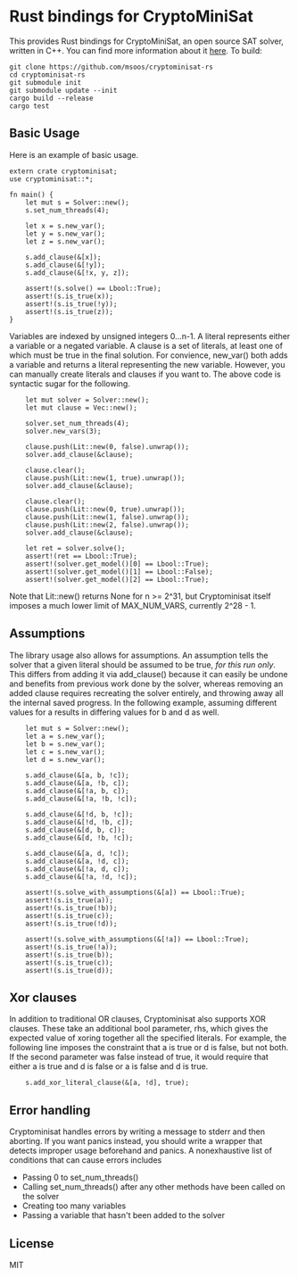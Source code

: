 Rust bindings for CryptoMiniSat
===========================================

This provides Rust bindings for CryptoMiniSat, an open source SAT solver, written in C++. You can find more information about it [here](https://github.com/msoos/cryptominisat). To build:

```
git clone https://github.com/msoos/cryptominisat-rs
cd cryptominisat-rs
git submodule init
git submodule update --init
cargo build --release
cargo test
```

Basic Usage
-----

Here is an example of basic usage.

```
extern crate cryptominisat;
use cryptominisat::*;

fn main() {
    let mut s = Solver::new();
    s.set_num_threads(4);

    let x = s.new_var();
    let y = s.new_var();
    let z = s.new_var();

    s.add_clause(&[x]);
    s.add_clause(&[!y]);
    s.add_clause(&[!x, y, z]);

    assert!(s.solve() == Lbool::True);
    assert!(s.is_true(x));
    assert!(s.is_true(!y));
    assert!(s.is_true(z));
}
```

Variables are indexed by unsigned integers 0...n-1. A literal represents either a variable or a negated variable. A clause is a set of literals, at least one of which must be true in the final solution. For convience, new_var() both adds a variable and returns a literal representing the new variable. However, you can manually create literals and clauses if you want to. The above code is syntactic sugar for the following.

```
    let mut solver = Solver::new();
    let mut clause = Vec::new();

    solver.set_num_threads(4);
    solver.new_vars(3);

    clause.push(Lit::new(0, false).unwrap());
    solver.add_clause(&clause);

    clause.clear();
    clause.push(Lit::new(1, true).unwrap());
    solver.add_clause(&clause);

    clause.clear();
    clause.push(Lit::new(0, true).unwrap());
    clause.push(Lit::new(1, false).unwrap());
    clause.push(Lit::new(2, false).unwrap());
    solver.add_clause(&clause);

    let ret = solver.solve();
    assert!(ret == Lbool::True);
    assert!(solver.get_model()[0] == Lbool::True);
    assert!(solver.get_model()[1] == Lbool::False);
    assert!(solver.get_model()[2] == Lbool::True);
```

Note that Lit::new() returns None for n >= 2^31, but Cryptominisat itself imposes a much lower limit of MAX_NUM_VARS, currently 2^28 - 1.

Assumptions
-----

The library usage also allows for assumptions. An assumption tells the solver that a given literal should be assumed to be true, *for this run only*. This differs from adding it via add_clause() because it can easily be undone and benefits from previous work done by the solver, whereas removing an added clause requires recreating the solver entirely, and throwing away all the internal saved progress. In the following example, assuming different values for a results in differing values for b and d as well.

```
    let mut s = Solver::new();
    let a = s.new_var();
    let b = s.new_var();
    let c = s.new_var();
    let d = s.new_var();

    s.add_clause(&[a, b, !c]);
    s.add_clause(&[a, !b, c]);
    s.add_clause(&[!a, b, c]);
    s.add_clause(&[!a, !b, !c]);

    s.add_clause(&[!d, b, !c]);
    s.add_clause(&[!d, !b, c]);
    s.add_clause(&[d, b, c]);
    s.add_clause(&[d, !b, !c]);

    s.add_clause(&[a, d, !c]);
    s.add_clause(&[a, !d, c]);
    s.add_clause(&[!a, d, c]);
    s.add_clause(&[!a, !d, !c]);

    assert!(s.solve_with_assumptions(&[a]) == Lbool::True);
    assert!(s.is_true(a));
    assert!(s.is_true(!b));
    assert!(s.is_true(c));
    assert!(s.is_true(!d));

    assert!(s.solve_with_assumptions(&[!a]) == Lbool::True);
    assert!(s.is_true(!a));
    assert!(s.is_true(b));
    assert!(s.is_true(c));
    assert!(s.is_true(d));
```

Xor clauses
-----

In addition to traditional OR clauses, Cryptominisat also supports XOR clauses. These take an additional bool parameter, rhs, which gives the expected value of xoring together all the specified literals. For example, the following line imposes the constraint that a is true or d is false, but not both. If the second parameter was false instead of true, it would require that either a is true and d is false or a is false and d is true.

```
    s.add_xor_literal_clause(&[a, !d], true);
```

Error handling
-----
Cryptominisat handles errors by writing a message to stderr and then aborting. If you want panics instead, you should write a wrapper that detects improper usage beforehand and panics. A nonexhaustive list of conditions that can cause errors includes

* Passing 0 to set_num_threads()
* Calling set_num_threads() after any other methods have been called on the solver
* Creating too many variables
* Passing a variable that hasn't been added to the solver

License
-----
MIT